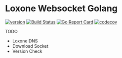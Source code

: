 # Loxone Websocket Golang

[![version](https://img.shields.io/badge/status-beta-orange.svg)](https://github.com/XciD/loxone-ws)
[![Build Status](https://travis-ci.org/XciD/loxone-ws.svg?branch=master)](https://travis-ci.org/XciD/loxone-ws)
[![Go Report Card](https://goreportcard.com/badge/github.com/XciD/loxone-ws)](https://goreportcard.com/report/github.com/XciD/loxone-ws)
[![codecov](https://codecov.io/gh/XciD/loxone-ws/branch/master/graph/badge.svg)](https://codecov.io/gh/XciD/loxone-ws)


TODO
  - Loxone DNS
  - Download Socket
  - Version Check 
